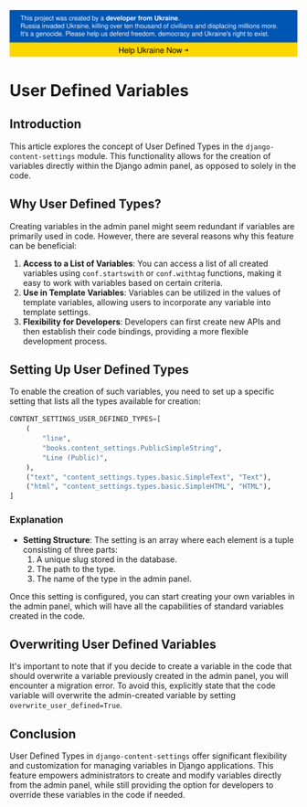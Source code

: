 [![Stand With Ukraine](https://raw.githubusercontent.com/vshymanskyy/StandWithUkraine/main/banner-direct-single.svg)](https://stand-with-ukraine.pp.ua)

# User Defined Variables

## Introduction

This article explores the concept of User Defined Types in the `django-content-settings` module. This functionality allows for the creation of variables directly within the Django admin panel, as opposed to solely in the code.

## Why User Defined Types?

Creating variables in the admin panel might seem redundant if variables are primarily used in code. However, there are several reasons why this feature can be beneficial:

1. **Access to a List of Variables**: You can access a list of all created variables using `conf.startswith` or `conf.withtag` functions, making it easy to work with variables based on certain criteria.
2. **Use in Template Variables**: Variables can be utilized in the values of template variables, allowing users to incorporate any variable into template settings.
3. **Flexibility for Developers**: Developers can first create new APIs and then establish their code bindings, providing a more flexible development process.

## Setting Up User Defined Types

To enable the creation of such variables, you need to set up a specific setting that lists all the types available for creation:

```python
CONTENT_SETTINGS_USER_DEFINED_TYPES=[
    (
        "line",
        "books.content_settings.PublicSimpleString",
        "Line (Public)",
    ),
    ("text", "content_settings.types.basic.SimpleText", "Text"),
    ("html", "content_settings.types.basic.SimpleHTML", "HTML"),
]
```

### Explanation

- **Setting Structure**: The setting is an array where each element is a tuple consisting of three parts:
  1. A unique slug stored in the database.
  2. The path to the type.
  3. The name of the type in the admin panel.

Once this setting is configured, you can start creating your own variables in the admin panel, which will have all the capabilities of standard variables created in the code.

## Overwriting User Defined Variables

It's important to note that if you decide to create a variable in the code that should overwrite a variable previously created in the admin panel, you will encounter a migration error. To avoid this, explicitly state that the code variable will overwrite the admin-created variable by setting `overwrite_user_defined=True`.

## Conclusion

User Defined Types in `django-content-settings` offer significant flexibility and customization for managing variables in Django applications. This feature empowers administrators to create and modify variables directly from the admin panel, while still providing the option for developers to override these variables in the code if needed.
